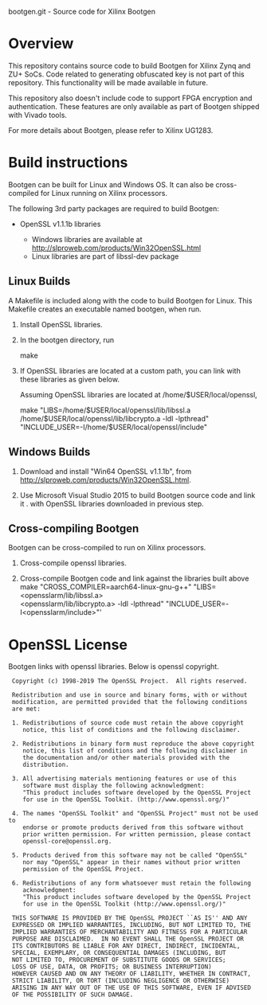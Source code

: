 bootgen.git - Source code for Xilinx Bootgen

# Overview
This repository contains source code to build Bootgen for Xilinx Zynq and ZU+
SoCs. Code related to generating obfuscated key is not part of this repository.
This functionality will be made available in future.

This repository also doesn't include code to support FPGA encryption and
authentication. These features are only available as part of Bootgen shipped
with Vivado tools.

For more details about Bootgen, please refer to Xilinx UG1283.

# Build instructions
Bootgen can be built for Linux and Windows OS. It can also be cross-compiled
for Linux running on Xilinx processors.

The following 3rd party packages are required to build Bootgen:

* OpenSSL v1.1.1b libraries

   * Windows libraries are available at http://slproweb.com/products/Win32OpenSSL.html
   * Linux libraries are part of libssl-dev package

## Linux Builds

A Makefile is included along with the code to build Bootgen for Linux. This
Makefile creates an executable named bootgen, when run.

1. Install OpenSSL libraries.

2. In the bootgen directory, run

   make

3. If OpenSSL libraries are located at a custom path, you can link with these
   libraries as given below.

   Assuming OpenSSL libraries are located at /home/$USER/local/openssl,

   make "LIBS=/home/\$USER/local/openssl/lib/libssl.a /home/\$USER/local/openssl/lib/libcrypto.a -ldl -lpthread" \
        "INCLUDE_USER=-I/home/\$USER/local/openssl/include"

## Windows Builds

1. Download and install "Win64 OpenSSL v1.1.1b", from http://slproweb.com/products/Win32OpenSSL.html.

2. Use Microsoft Visual Studio 2015 to build Bootgen source code and link it
.   with OpenSSL libraries downloaded in previous step.

## Cross-compiling Bootgen

Bootgen can be cross-compiled to run on Xilinx processors.

1. Cross-compile openssl libraries.

2. Cross-compile Bootgen code and link against the libraries built above
   make "CROSS_COMPILER=aarch64-linux-gnu-g++" "LIBS=<opensslarm/lib/libssl.a> \
         <opensslarm/lib/libcrypto.a> -ldl -lpthread"
         "INCLUDE_USER=-I<opensslarm/include>"'

# OpenSSL License
Bootgen links with openssl libraries. Below is openssl copyright.
```
 Copyright (c) 1998-2019 The OpenSSL Project.  All rights reserved.

 Redistribution and use in source and binary forms, with or without
 modification, are permitted provided that the following conditions
 are met:

 1. Redistributions of source code must retain the above copyright
    notice, this list of conditions and the following disclaimer.

 2. Redistributions in binary form must reproduce the above copyright
    notice, this list of conditions and the following disclaimer in
    the documentation and/or other materials provided with the
    distribution.

 3. All advertising materials mentioning features or use of this
    software must display the following acknowledgment:
    "This product includes software developed by the OpenSSL Project
    for use in the OpenSSL Toolkit. (http://www.openssl.org/)"

 4. The names "OpenSSL Toolkit" and "OpenSSL Project" must not be used to
    endorse or promote products derived from this software without
    prior written permission. For written permission, please contact
    openssl-core@openssl.org.

 5. Products derived from this software may not be called "OpenSSL"
    nor may "OpenSSL" appear in their names without prior written
    permission of the OpenSSL Project.

 6. Redistributions of any form whatsoever must retain the following
    acknowledgment:
    "This product includes software developed by the OpenSSL Project
    for use in the OpenSSL Toolkit (http://www.openssl.org/)"

 THIS SOFTWARE IS PROVIDED BY THE OpenSSL PROJECT ``AS IS'' AND ANY
 EXPRESSED OR IMPLIED WARRANTIES, INCLUDING, BUT NOT LIMITED TO, THE
 IMPLIED WARRANTIES OF MERCHANTABILITY AND FITNESS FOR A PARTICULAR
 PURPOSE ARE DISCLAIMED.  IN NO EVENT SHALL THE OpenSSL PROJECT OR
 ITS CONTRIBUTORS BE LIABLE FOR ANY DIRECT, INDIRECT, INCIDENTAL,
 SPECIAL, EXEMPLARY, OR CONSEQUENTIAL DAMAGES (INCLUDING, BUT
 NOT LIMITED TO, PROCUREMENT OF SUBSTITUTE GOODS OR SERVICES;
 LOSS OF USE, DATA, OR PROFITS; OR BUSINESS INTERRUPTION)
 HOWEVER CAUSED AND ON ANY THEORY OF LIABILITY, WHETHER IN CONTRACT,
 STRICT LIABILITY, OR TORT (INCLUDING NEGLIGENCE OR OTHERWISE)
 ARISING IN ANY WAY OUT OF THE USE OF THIS SOFTWARE, EVEN IF ADVISED
 OF THE POSSIBILITY OF SUCH DAMAGE.
```

